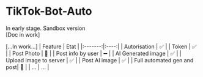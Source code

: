 # TikTok-Bot-Auto
In early stage. Sandbox version <br>
[Doc in work]

[...In work...]
| Feature | Etat |
|:-------:|:----:|
| Autorisation | ✅ |
| Token | ✅ |
| Post Photo | 🔴 |
| Post info by user | ➖ |
| AI Generated image | ✅ |
| Upload image to server | ✅ |
| Post AI image | ✅ |
| Full automated gen and post| 🔴 |
| ... | ... |

